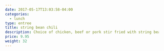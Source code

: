 ```yaml
---
date: 2017-05-17T13:03:58-04:00
categories:
  - lunch
type: entree
title: string bean chili
description: Choice of chicken, beef or pork stir fried with string bean in dried chili paste.
price: 9.95
weight: 32
---
```


